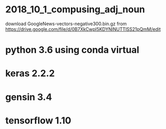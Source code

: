 # 2018_10_1_compusing_adj_noun

download GoogleNews-vectors-negative300.bin.gz from https://drive.google.com/file/d/0B7XkCwpI5KDYNlNUTTlSS21pQmM/edit 

# python 3.6 using conda virtual
# keras 2.2.2
# gensin 3.4
# tensorflow 1.10
